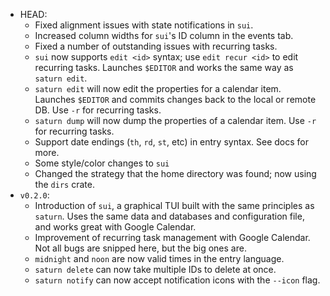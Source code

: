 -   HEAD:
    -   Fixed alignment issues with state notifications in `sui`.
    -   Increased column widths for `sui`'s ID column in the events tab.
    -   Fixed a number of outstanding issues with recurring tasks.
    -   `sui` now supports `edit <id>` syntax; use `edit recur <id>` to edit
        recurring tasks. Launches `$EDITOR` and works the same way as `saturn edit`.
    -   `saturn edit` will now edit the properties for a calendar item. Launches
        `$EDITOR` and commits changes back to the local or remote DB. Use `-r`
        for recurring tasks.
    -   `saturn dump` will now dump the properties of a calendar item. Use `-r`
        for recurring tasks.
    -   Support date endings (`th`, `rd`, `st`, etc) in entry syntax. See docs
        for more.
    -   Some style/color changes to `sui`
    -   Changed the strategy that the home directory was found; now using the
        `dirs` crate.
-   `v0.2.0`:
    -   Introduction of `sui`, a graphical TUI built with the same principles
        as `saturn`. Uses the same data and databases and configuration file,
        and works great with Google Calendar.
    -   Improvement of recurring task management with Google Calendar. Not all
        bugs are snipped here, but the big ones are.
    -   `midnight` and `noon` are now valid times in the entry language.
    -   `saturn delete` can now take multiple IDs to delete at once.
    -   `saturn notify` can now accept notification icons with the `--icon` flag.
